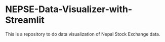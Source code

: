 # NEPSE-Data-Visualizer-with-Streamlit
This is a repository to do data visualization of Nepal Stock Exchange data.
